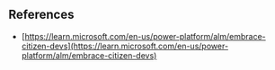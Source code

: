
## References
  - [https://learn.microsoft.com/en-us/power-platform/alm/embrace-citizen-devs](https://learn.microsoft.com/en-us/power-platform/alm/embrace-citizen-devs)

